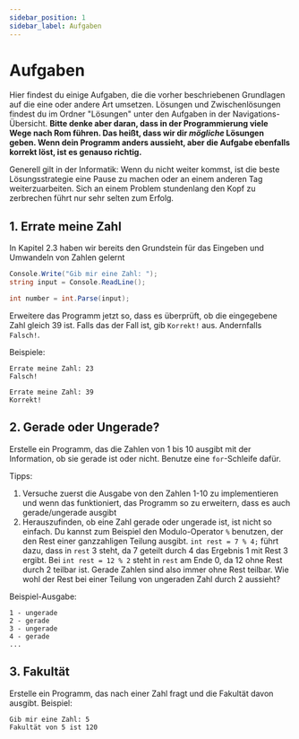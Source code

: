 ```yaml
---
sidebar_position: 1
sidebar_label: Aufgaben
---
```


# Aufgaben

Hier findest du einige Aufgaben, die die vorher beschriebenen Grundlagen auf die eine oder andere Art umsetzen. Lösungen und Zwischenlösungen findest du im Ordner "Lösungen" unter den Aufgaben in der Navigations-Übersicht.
**Bitte denke aber daran, dass in der Programmierung viele Wege nach Rom führen. Das heißt, dass wir dir *mögliche* Lösungen geben. Wenn dein Programm anders aussieht, aber die Aufgabe ebenfalls korrekt löst, ist es genauso richtig.**

Generell gilt in der Informatik: Wenn du nicht weiter kommst, ist die beste Lösungsstrategie eine Pause zu machen oder an einem anderen Tag weiterzuarbeiten. Sich an einem Problem stundenlang den Kopf zu zerbrechen führt nur sehr selten zum Erfolg.

## 1. Errate meine Zahl

In Kapitel 2.3 haben wir bereits den Grundstein für das Eingeben und Umwandeln von Zahlen gelernt
```cs
Console.Write("Gib mir eine Zahl: ");
string input = Console.ReadLine();

int number = int.Parse(input);
```

Erweitere das Programm jetzt so, dass es überprüft, ob die eingegebene Zahl gleich 39 ist. Falls das der Fall ist, gib `Korrekt!` aus. Andernfalls `Falsch!`.

Beispiele:
```
Errate meine Zahl: 23
Falsch!
```
```
Errate meine Zahl: 39
Korrekt!
```

## 2. Gerade oder Ungerade?
Erstelle ein Programm, das die Zahlen von 1 bis 10 ausgibt mit der Information, ob sie gerade ist oder nicht. Benutze eine `for`-Schleife dafür.

Tipps:
1. Versuche zuerst die Ausgabe von den Zahlen 1-10 zu implementieren und wenn das funktioniert, das Programm so zu erweitern, dass es auch gerade/ungerade ausgibt
2. Herauszufinden, ob eine Zahl gerade oder ungerade ist, ist nicht so einfach. Du kannst zum Beispiel den Modulo-Operator `%` benutzen, der den Rest einer ganzzahligen Teilung ausgibt. `int rest = 7 % 4;` führt dazu, dass in `rest` 3 steht, da 7 geteilt durch 4 das Ergebnis 1 mit Rest 3 ergibt. Bei `int rest = 12 % 2` steht in `rest` am Ende 0, da 12 ohne Rest durch 2 teilbar ist. Gerade Zahlen sind also immer ohne Rest teilbar. Wie wohl der Rest bei einer Teilung von ungeraden Zahl durch 2 aussieht?

Beispiel-Ausgabe:
```
1 - ungerade
2 - gerade
3 - ungerade
4 - gerade
...
```

## 3. Fakultät
Erstelle ein Programm, das nach einer Zahl fragt und die Fakultät davon ausgibt.
Beispiel:
```
Gib mir eine Zahl: 5
Fakultät von 5 ist 120
```
